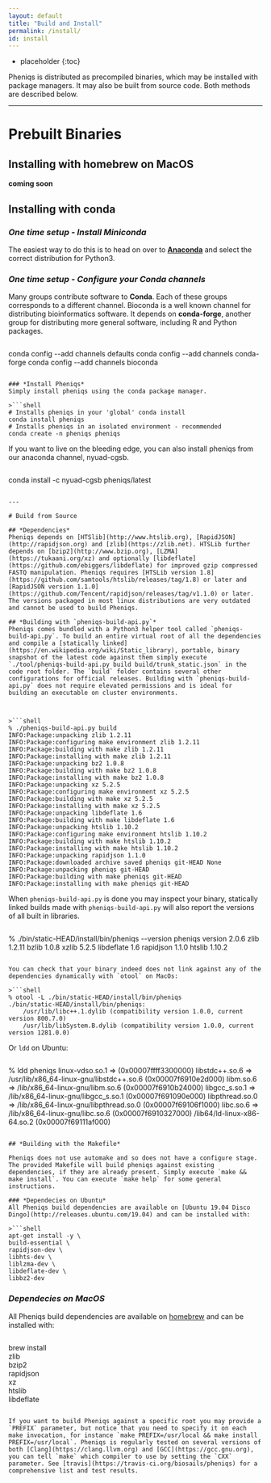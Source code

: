 ```yaml
---
layout: default
title: "Build and Install"
permalink: /install/
id: install
---
```


* placeholder
{:toc}

Pheniqs is distributed as precompiled binaries, which may be installed with package managers. It may also be built from source code. Both methods are described below.

---

# Prebuilt Binaries

## Installing with homebrew on MacOS
**coming soon**

## Installing with conda

### *One time setup - Install Miniconda*
The easiest way to do this is to head on over to [**Anaconda**](https://conda.io/miniconda.html) and select the correct distribution for Python3.

### *One time setup - Configure your Conda channels*
Many groups contribute software to **Conda**. Each of these groups corresponds to a different channel. Bioconda is a well known channel for distributing bioinformatics software. It depends on **conda-forge**, another group for distributing more general software, including R and Python packages.

>```shell
conda config --add channels defaults
conda config --add channels conda-forge
conda config --add channels bioconda
```

### *Install Pheniqs*
Simply install pheniqs using the conda package manager.

>```shell
# Installs pheniqs in your 'global' conda install
conda install pheniqs
# Installs pheniqs in an isolated environment - recommended
conda create -n pheniqs pheniqs
```

If you want to live on the bleeding edge, you can also install pheniqs from our anaconda channel, nyuad-cgsb.

>```shell
conda install -c nyuad-cgsb pheniqs/latest
```

---

# Build from Source

## *Dependencies*
Pheniqs depends on [HTSlib](http://www.htslib.org), [RapidJSON](http://rapidjson.org) and [zlib](https://zlib.net). HTSLib further depends on [bzip2](http://www.bzip.org), [LZMA](https://tukaani.org/xz) and optionally [libdeflate](https://github.com/ebiggers/libdeflate) for improved gzip compressed FASTQ manipulation. Pheniqs requires [HTSLib version 1.8](https://github.com/samtools/htslib/releases/tag/1.8) or later and [RapidJSON version 1.1.0](https://github.com/Tencent/rapidjson/releases/tag/v1.1.0) or later. The versions packaged in most linux distributions are very outdated and cannot be used to build Pheniqs.

## *Building with `pheniqs-build-api.py`*
Pheniqs comes bundled with a Python3 helper tool called `pheniqs-build-api.py`. To build an entire virtual root of all the dependencies and compile a [statically linked](https://en.wikipedia.org/wiki/Static_library), portable, binary snapshot of the latest code against them simply execute `./tool/pheniqs-build-api.py build build/trunk_static.json` in the code root folder. The `build` folder contains several other configurations for official releases. Building with `pheniqs-build-api.py` does not require elevated permissions and is ideal for building an executable on cluster environments.



>```shell
% ./pheniqs-build-api.py build
INFO:Package:unpacking zlib 1.2.11
INFO:Package:configuring make environment zlib 1.2.11
INFO:Package:building with make zlib 1.2.11
INFO:Package:installing with make zlib 1.2.11
INFO:Package:unpacking bz2 1.0.8
INFO:Package:building with make bz2 1.0.8
INFO:Package:installing with make bz2 1.0.8
INFO:Package:unpacking xz 5.2.5
INFO:Package:configuring make environment xz 5.2.5
INFO:Package:building with make xz 5.2.5
INFO:Package:installing with make xz 5.2.5
INFO:Package:unpacking libdeflate 1.6
INFO:Package:building with make libdeflate 1.6
INFO:Package:unpacking htslib 1.10.2
INFO:Package:configuring make environment htslib 1.10.2
INFO:Package:building with make htslib 1.10.2
INFO:Package:installing with make htslib 1.10.2
INFO:Package:unpacking rapidjson 1.1.0
INFO:Package:downloaded archive saved pheniqs git-HEAD None
INFO:Package:unpacking pheniqs git-HEAD
INFO:Package:building with make pheniqs git-HEAD
INFO:Package:installing with make pheniqs git-HEAD
```

When `pheniqs-build-api.py` is done you may inspect your binary, statically linked builds made with `pheniqs-build-api.py` will also report the versions of all built in libraries.

>```shell
% ./bin/static-HEAD/install/bin/pheniqs --version
pheniqs version 2.0.6
zlib 1.2.11
bzlib 1.0.8
xzlib 5.2.5
libdeflate 1.6
rapidjson 1.1.0
htslib 1.10.2
```

You can check that your binary indeed does not link against any of the dependencies dynamically with `otool` on MacOs:

>```shell
% otool -L ./bin/static-HEAD/install/bin/pheniqs
./bin/static-HEAD/install/bin/pheniqs:
	/usr/lib/libc++.1.dylib (compatibility version 1.0.0, current version 800.7.0)
	/usr/lib/libSystem.B.dylib (compatibility version 1.0.0, current version 1281.0.0)
```

Or `ldd` on Ubuntu:

>```shell
% ldd pheniqs
	linux-vdso.so.1 =>  (0x00007ffff3300000)
	libstdc++.so.6 => /usr/lib/x86_64-linux-gnu/libstdc++.so.6 (0x00007f6910e2d000)
	libm.so.6 => /lib/x86_64-linux-gnu/libm.so.6 (0x00007f6910b24000)
	libgcc_s.so.1 => /lib/x86_64-linux-gnu/libgcc_s.so.1 (0x00007f691090e000)
	libpthread.so.0 => /lib/x86_64-linux-gnu/libpthread.so.0 (0x00007f69106f1000)
	libc.so.6 => /lib/x86_64-linux-gnu/libc.so.6 (0x00007f6910327000)
	/lib64/ld-linux-x86-64.so.2 (0x00007f69111af000)
```

## *Building with the Makefile*

Pheniqs does not use automake and so does not have a configure stage. The provided Makefile will build pheniqs against existing dependencies, if they are already present. Simply execute `make && make install`. You can execute `make help` for some general instructions.

### *Dependecies on Ubuntu*
All Pheniqs build dependencies are available on [Ubuntu 19.04 Disco Dingo](http://releases.ubuntu.com/19.04) and can be installed with:

>```shell
apt-get install -y \
build-essential \
rapidjson-dev \
libhts-dev \
liblzma-dev \
libdeflate-dev \
libbz2-dev
```

### *Dependecies on MacOS*
All Pheniqs build dependencies are available on [homebrew](https://brew.sh) and can be installed with:

>```shell
brew install \
zlib \
bzip2 \
rapidjson \
xz \
htslib \
libdeflate
```

If you want to build Pheniqs against a specific root you may provide a `PREFIX` parameter, but notice that you need to specify it on each make invocation, for instance `make PREFIX=/usr/local && make install PREFIX=/usr/local`. Pheniqs is regularly tested on several versions of both [Clang](https://clang.llvm.org) and [GCC](https://gcc.gnu.org), you can tell `make` which compiler to use by setting the `CXX` parameter. See [travis](https://travis-ci.org/biosails/pheniqs) for a comprehensive list and test results.

